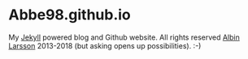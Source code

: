 # Abbe98.github.io

My [Jekyll][1] powered blog and Github website. All rights reserved [Albin Larsson][2] 2013-2018 (but asking opens up possibilities). :-)

[1]: http://jekyllrb.com
[2]: https://byabbe.se
